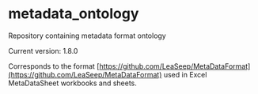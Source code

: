# metadata_ontology
Repository containing metadata format ontology

Current version: 1.8.0

Corresponds to the format [https://github.com/LeaSeep/MetaDataFormat](https://github.com/LeaSeep/MetaDataFormat) used in Excel MetaDataSheet workbooks and sheets.
